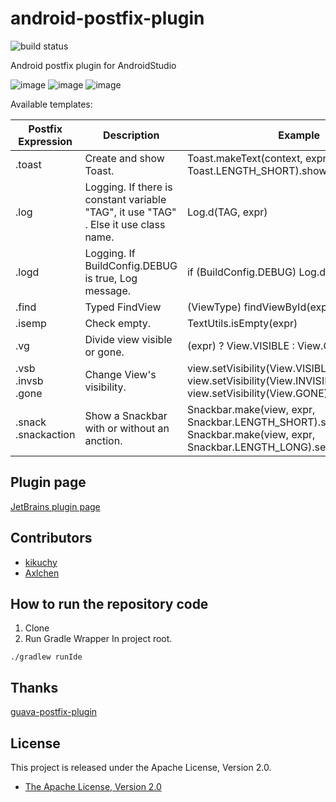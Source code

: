 # android-postfix-plugin
![build status](https://circleci.com/gh/takahirom/android-postfix-plugin/tree/master.svg?style=shield&circle-token=d7e574ba58679594e235b3ca326ef683eee7bf6f)  

Android postfix plugin for AndroidStudio

![image](https://cloud.githubusercontent.com/assets/1386930/10118005/8d45e898-64a6-11e5-8c32-8f38b0105177.gif)
![image](https://cloud.githubusercontent.com/assets/1386930/7507612/3c131392-f4ad-11e4-98a0-e56dbfab8c69.gif)
![image](https://cloud.githubusercontent.com/assets/1386930/7448067/c8f2ceb6-f24a-11e4-8711-c5f2a5d205d4.gif)

Available templates:

|   Postfix Expression  | Description                                                                                                            | Example                                |
| --------------------- | ---------------------------------------------------------------------------------------------------------------------- | -------------------------------------- |
| .toast        | Create and show Toast.                                                                              | Toast.makeText(context, expr, Toast.LENGTH_SHORT).show()                    |
| .log        | Logging. If there is constant variable "TAG", it use "TAG" . Else it use class name.                  | Log.d(TAG, expr)                    |
| .logd        | Logging. If BuildConfig.DEBUG is true, Log message.                 | if (BuildConfig.DEBUG) Log.d(TAG, expr)                    |
| .find | Typed FindView | (ViewType) findViewById(expr) |
| .isemp        | Check empty.                | TextUtils.isEmpty(expr)                    |
| .vg        | Divide view visible or gone.                | (expr) ? View.VISIBLE : View.GONE                    |
| .vsb </br>.invsb </br>.gone | Change View's visibility. | view.setVisibility(View.VISIBLE)</b> view.setVisibility(View.INVISIBLE)</b> view.setVisibility(View.GONE) |
| .snack </br>.snackaction | Show a Snackbar with or without an anction. | Snackbar.make(view, expr, Snackbar.LENGTH_SHORT).show()<br/> Snackbar.make(view, expr, Snackbar.LENGTH_LONG).setAction(...).show()


Plugin page
---------------
[JetBrains plugin page](https://plugins.jetbrains.com/plugin/7775)


Contributors
---------------
* [kikuchy](http://www.github.com/kikuchy)
* [Axlchen](http://www.github.com/Axlchen)

How to run the repository code
----------------
1. Clone
2. Run Gradle Wrapper
In project root.
```
./gradlew runIde
```

Thanks
---------------
[guava-postfix-plugin](https://github.com/ukcrpb6/guava-postfix-plugin)


License
---------------
This project is released under the Apache License, Version 2.0.

* [The Apache License, Version 2.0](http://www.apache.org/licenses/LICENSE-2.0)
